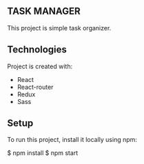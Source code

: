 ## TASK MANAGER

This project is simple task organizer.

## Technologies

Project is created with:

- React
- React-router
- Redux
- Sass

## Setup

To run this project, install it locally using npm:

$ npm install 
$ npm start
